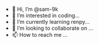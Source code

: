 - 👋 Hi, I’m @sam-9k
- 👀 I’m interested in coding...
- 🌱 I’m currently learning renpy...
- 💞️ I’m looking to collaborate on ...
- 📫 How to reach me ...

<!---
sam-9k/sam-9k is a ✨ special ✨ repository because its `README.md` (this file) appears on your GitHub profile.
You can click the Preview link to take a look at your changes.
--->
